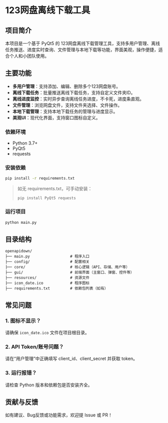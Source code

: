 # 123网盘离线下载工具

## 项目简介

本项目是一个基于 PyQt5 的 123网盘离线下载管理工具，支持多用户管理、离线任务推送、进度实时查询、文件管理与本地下载等功能，界面美观，操作便捷，适合个人和小团队使用。

## 主要功能

- **多用户管理**：支持添加、编辑、删除多个123网盘账号。
- **离线下载任务**：批量推送离线下载任务，支持自定义文件夹ID。
- **离线进度监控**：实时异步查询离线任务进度，不卡死，进度条直观。
- **文件管理**：浏览网盘文件，支持文件夹选择、文件操作。
- **本地下载管理**：支持本地下载任务的管理与进度显示。
- **美观UI**：现代化界面，支持窗口图标自定义。

### 依赖环境

- Python 3.7+
- PyQt5
- requests

### 安装依赖

```bash
pip install -r requirements.txt
```

> 如无 requirements.txt，可手动安装：
> ```
> pip install PyQt5 requests
> ```

### 运行项目

```bash
python main.py
```

## 目录结构

```
openapidown/
├── main.py                  # 程序入口
├── config/                  # 配置相关
├── core/                    # 核心逻辑（API、存储、用户等）
├── gui/                     # 前端界面（主窗口、弹窗、控件等）
├── resources/               # 资源文件
├── icon_date.ico            # 程序图标
├── requirements.txt         # 依赖包列表（如有）
```

## 常见问题

### 1. 图标不显示？
请确保 `icon_date.ico` 文件在项目根目录。
### 2. API Token/账号问题？
请在“用户管理”中正确填写 client_id、client_secret 并获取 token。
### 3. 运行报错？
请检查 Python 版本和依赖包是否安装齐全。
## 贡献与反馈
如有建议、Bug反馈或功能需求，欢迎提 Issue 或 PR！ 